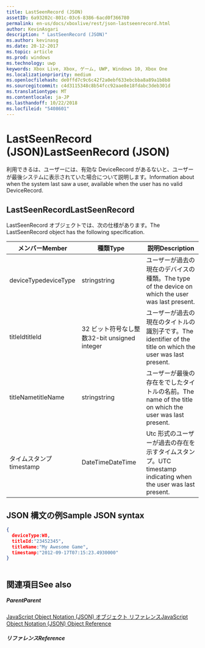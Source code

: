 ```yaml
---
title: LastSeenRecord (JSON)
assetID: 6a93202c-801c-03c6-8386-6acd0f366780
permalink: en-us/docs/xboxlive/rest/json-lastseenrecord.html
author: KevinAsgari
description: " LastSeenRecord (JSON)"
ms.author: kevinasg
ms.date: 20-12-2017
ms.topic: article
ms.prod: windows
ms.technology: uwp
keywords: Xbox Live, Xbox, ゲーム, UWP, Windows 10, Xbox One
ms.localizationpriority: medium
ms.openlocfilehash: de0ffd7c9c6c42f2a0ebf633ebcbba8a89a1b8b8
ms.sourcegitcommit: c4d3115348c8b54fcc92aae8e18fdabc3deb301d
ms.translationtype: MT
ms.contentlocale: ja-JP
ms.lasthandoff: 10/22/2018
ms.locfileid: "5408601"
---
```

# <a name="lastseenrecord-json"></a><span data-ttu-id="0b353-104">LastSeenRecord (JSON)</span><span class="sxs-lookup"><span data-stu-id="0b353-104">LastSeenRecord (JSON)</span></span>
<span data-ttu-id="0b353-105">利用できるは、ユーザーには、有効な DeviceRecord があるないと、ユーザーが最後システムに表示されていた場合について説明します。</span><span class="sxs-lookup"><span data-stu-id="0b353-105">Information about when the system last saw a user, available when the user has no valid DeviceRecord.</span></span> 
<a id="ID4EN"></a>

 
## <a name="lastseenrecord"></a><span data-ttu-id="0b353-106">LastSeenRecord</span><span class="sxs-lookup"><span data-stu-id="0b353-106">LastSeenRecord</span></span>
 
<span data-ttu-id="0b353-107">LastSeenRecord オブジェクトでは、次の仕様があります。</span><span class="sxs-lookup"><span data-stu-id="0b353-107">The LastSeenRecord object has the following specification.</span></span>
 
| <span data-ttu-id="0b353-108">メンバー</span><span class="sxs-lookup"><span data-stu-id="0b353-108">Member</span></span>| <span data-ttu-id="0b353-109">種類</span><span class="sxs-lookup"><span data-stu-id="0b353-109">Type</span></span>| <span data-ttu-id="0b353-110">説明</span><span class="sxs-lookup"><span data-stu-id="0b353-110">Description</span></span>| 
| --- | --- | --- | 
| <span data-ttu-id="0b353-111">deviceType</span><span class="sxs-lookup"><span data-stu-id="0b353-111">deviceType</span></span>| <span data-ttu-id="0b353-112">string</span><span class="sxs-lookup"><span data-stu-id="0b353-112">string</span></span>| <span data-ttu-id="0b353-113">ユーザーが過去の現在のデバイスの種類。</span><span class="sxs-lookup"><span data-stu-id="0b353-113">The type of the device on which the user was last present.</span></span>| 
| <span data-ttu-id="0b353-114">titleId</span><span class="sxs-lookup"><span data-stu-id="0b353-114">titleId</span></span>| <span data-ttu-id="0b353-115">32 ビット符号なし整数</span><span class="sxs-lookup"><span data-stu-id="0b353-115">32-bit unsigned integer</span></span>| <span data-ttu-id="0b353-116">ユーザーが過去の現在のタイトルの識別子です。</span><span class="sxs-lookup"><span data-stu-id="0b353-116">The identifier of the title on which the user was last present.</span></span>| 
| <span data-ttu-id="0b353-117">titleName</span><span class="sxs-lookup"><span data-stu-id="0b353-117">titleName</span></span>| <span data-ttu-id="0b353-118">string</span><span class="sxs-lookup"><span data-stu-id="0b353-118">string</span></span>| <span data-ttu-id="0b353-119">ユーザーが最後の存在をでしたタイトルの名前。</span><span class="sxs-lookup"><span data-stu-id="0b353-119">The name of the title on which the user was last present.</span></span>| 
| <span data-ttu-id="0b353-120">タイムスタンプ</span><span class="sxs-lookup"><span data-stu-id="0b353-120">timestamp</span></span>| <span data-ttu-id="0b353-121">DateTime</span><span class="sxs-lookup"><span data-stu-id="0b353-121">DateTime</span></span>| <span data-ttu-id="0b353-122">Utc 形式のユーザーが過去の存在を示すタイムスタンプ。</span><span class="sxs-lookup"><span data-stu-id="0b353-122">UTC timestamp indicating when the user was last present.</span></span>| 
  
<a id="ID4EHC"></a>

 
## <a name="sample-json-syntax"></a><span data-ttu-id="0b353-123">JSON 構文の例</span><span class="sxs-lookup"><span data-stu-id="0b353-123">Sample JSON syntax</span></span>
 

```json
{
  deviceType:W8,    
  titleId:"23452345",
  titleName:"My Awesome Game",
  timestamp:"2012-09-17T07:15:23.4930000"
}
    
```

  
<a id="ID4EQC"></a>

 
## <a name="see-also"></a><span data-ttu-id="0b353-124">関連項目</span><span class="sxs-lookup"><span data-stu-id="0b353-124">See also</span></span>
 
<a id="ID4ESC"></a>

 
##### <a name="parent"></a><span data-ttu-id="0b353-125">Parent</span><span class="sxs-lookup"><span data-stu-id="0b353-125">Parent</span></span> 

[<span data-ttu-id="0b353-126">JavaScript Object Notation (JSON) オブジェクト リファレンス</span><span class="sxs-lookup"><span data-stu-id="0b353-126">JavaScript Object Notation (JSON) Object Reference</span></span>](atoc-xboxlivews-reference-json.md)

  
<a id="ID4E5C"></a>

 
##### <a name="reference"></a><span data-ttu-id="0b353-127">リファレンス</span><span class="sxs-lookup"><span data-stu-id="0b353-127">Reference</span></span>   